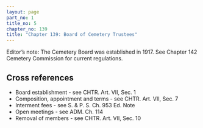 ```yaml
---
layout: page
part_no: 1
title_no: 5
chapter_no: 139
title: "Chapter 139: Board of Cemetery Trustees"
---
```


Editor’s note: The Cemetery Board was established in 1917. See Chapter 142
Cemetery Commission for current regulations.

## Cross references

* Board establishment - see CHTR. Art. VII, Sec. 1
* Composition, appointment and terms - see CHTR. Art. VII, Sec. 7
* Interment fees - see S. & P. S. Ch. 953 Ed. Note
* Open meetings - see ADM. Ch. 114
* Removal of members - see CHTR. Art. VII, Sec. 10
